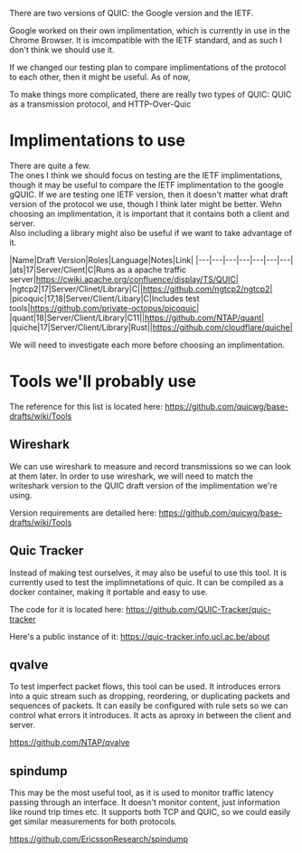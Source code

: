 
There are two versions of QUIC: the Google version and the IETF.

Google worked on their own implimentation, which is currently in use in the Chrome Browser.  It is imcompatible with the IETF standard, and as such I don't think we should use it.

If we changed our testing plan to compare implimentations of the protocol to each other, then it might be useful.
As of now, 

To make things more complicated, there are really two types of QUIC: QUIC as a transmission protocol, and HTTP-Over-Quic

# Implimentations to use
There are quite a few.  
The ones I think we should focus on testing are the IETF implimentations, though it may be useful to compare the IETF implimentation to the google gQUIC.
If we are testing one IETF version, then it doesn't matter what draft version of the protocol we use, though I think later might be better.
Wehn choosing an implimentation, it is important that it contains both a client and server.  
Also including a library might also be useful if we want to take advantage of it.


|Name|Draft Version|Roles|Language|Notes|Link|
|---|---|---|---|---|---|---|
|ats|17|Server/Client|C|Runs as a apache traffic server|https://cwiki.apache.org/confluence/display/TS/QUIC|
|ngtcp2|17|Server/Clinet/Library|C||https://github.com/ngtcp2/ngtcp2|
|picoquic|17,18|Server/Client/Libary|C|Includes test tools|https://github.com/private-octopus/picoquic|
|quant|18|Server/Client/Library|C11||https://github.com/NTAP/quant|
|quiche|17|Server/Client/Library|Rust||https://github.com/cloudflare/quiche|

We will need to investigate each more before choosing an implimentation.



# Tools we'll probably use
The reference for this list is located here: https://github.com/quicwg/base-drafts/wiki/Tools

## Wireshark
We can use wireshark to measure and record transmissions so we can look at them later.
In order to use wireshark, we will need to match the writeshark version to the QUIC draft version of the implimentation we're using.

Version requirements are detailed here: https://github.com/quicwg/base-drafts/wiki/Tools

## Quic Tracker
Instead of making test ourselves, it may also be useful to use this tool.
It is currently used to test the implimnetations of quic.
It can be compiled as a docker container, making it portable and easy to use.

The code for it is located here: https://github.com/QUIC-Tracker/quic-tracker

Here's a public instance of it: https://quic-tracker.info.ucl.ac.be/about

## qvalve
To test imperfect packet flows, this tool can be used.
It introduces errors into a quic stream such as dropping, reordering, or duplicating packets and sequences of packets.
It can easily be configured with rule sets so we can control what errors it introduces.
It acts as aproxy in between the client and server.

https://github.com/NTAP/qvalve

## spindump
This may be the most useful tool, as it is used to monitor traffic latency passing through an interface.
It doesn't monitor content, just information like round trip times etc.  It supports both TCP and QUIC, so we could easily get similar measurements for both protocols.

https://github.com/EricssonResearch/spindump



